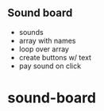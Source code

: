 ## Sound board

- sounds
- array with names
- loop over array
- create buttons w/ text
- pay sound on click
# sound-board
